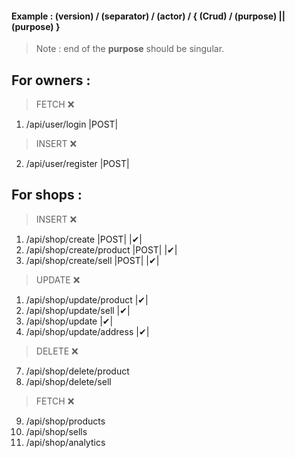 #### Example : (version) / (separator) / (actor) / { (Crud) / (purpose) || (purpose) }

> Note : end of the **purpose** should be singular.

## For owners :

> FETCH  ❌ 
1. /api/user/login  |POST|

> INSERT ❌
2. /api/user/register   |POST|
   
## For shops :

> INSERT ❌  
1. /api/shop/create     |POST| |✔|
2. /api/shop/create/product |POST| |✔|
3. /api/shop/create/sell  |POST| |✔|

> UPDATE ❌
1. /api/shop/update/product |✔|
2. /api/shop/update/sell |✔|
3. /api/shop/update |✔|
4. /api/shop/update/address |✔|

> DELETE ❌
7. /api/shop/delete/product
8. /api/shop/delete/sell

> FETCH ❌
9. /api/shop/products
10. /api/shop/sells
11. /api/shop/analytics

